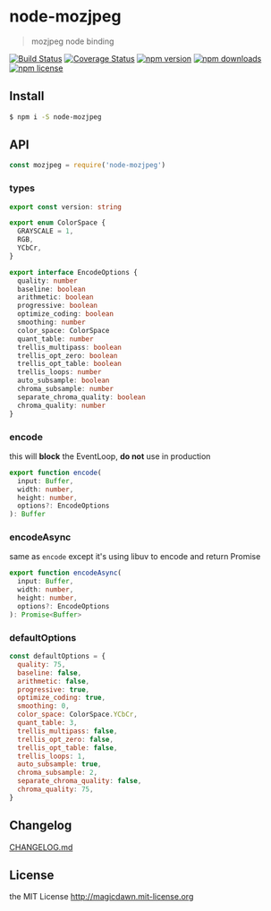 <!-- AUTO_GENERATED_UNTOUCHED_FLAG -->

# node-mozjpeg

> mozjpeg node binding

[![Build Status](https://img.shields.io/travis/magicdawn/node-mozjpeg.svg?style=flat-square)](https://travis-ci.org/magicdawn/node-mozjpeg)
[![Coverage Status](https://img.shields.io/codecov/c/github/magicdawn/node-mozjpeg.svg?style=flat-square)](https://codecov.io/gh/magicdawn/node-mozjpeg)
[![npm version](https://img.shields.io/npm/v/node-mozjpeg.svg?style=flat-square)](https://www.npmjs.com/package/node-mozjpeg)
[![npm downloads](https://img.shields.io/npm/dm/node-mozjpeg.svg?style=flat-square)](https://www.npmjs.com/package/node-mozjpeg)
[![npm license](https://img.shields.io/npm/l/node-mozjpeg.svg?style=flat-square)](http://magicdawn.mit-license.org)

## Install

```sh
$ npm i -S node-mozjpeg
```

## API

```js
const mozjpeg = require('node-mozjpeg')
```

### types

```ts
export const version: string

export enum ColorSpace {
  GRAYSCALE = 1,
  RGB,
  YCbCr,
}

export interface EncodeOptions {
  quality: number
  baseline: boolean
  arithmetic: boolean
  progressive: boolean
  optimize_coding: boolean
  smoothing: number
  color_space: ColorSpace
  quant_table: number
  trellis_multipass: boolean
  trellis_opt_zero: boolean
  trellis_opt_table: boolean
  trellis_loops: number
  auto_subsample: boolean
  chroma_subsample: number
  separate_chroma_quality: boolean
  chroma_quality: number
}
```

### encode

this will **block** the EventLoop, **do not** use in production

```ts
export function encode(
  input: Buffer,
  width: number,
  height: number,
  options?: EncodeOptions
): Buffer
```

### encodeAsync

same as `encode` except it's using libuv to encode and return Promise

```ts
export function encodeAsync(
  input: Buffer,
  width: number,
  height: number,
  options?: EncodeOptions
): Promise<Buffer>
```

### defaultOptions

```js
const defaultOptions = {
  quality: 75,
  baseline: false,
  arithmetic: false,
  progressive: true,
  optimize_coding: true,
  smoothing: 0,
  color_space: ColorSpace.YCbCr,
  quant_table: 3,
  trellis_multipass: false,
  trellis_opt_zero: false,
  trellis_opt_table: false,
  trellis_loops: 1,
  auto_subsample: true,
  chroma_subsample: 2,
  separate_chroma_quality: false,
  chroma_quality: 75,
}
```

## Changelog

[CHANGELOG.md](CHANGELOG.md)

## License

the MIT License http://magicdawn.mit-license.org
